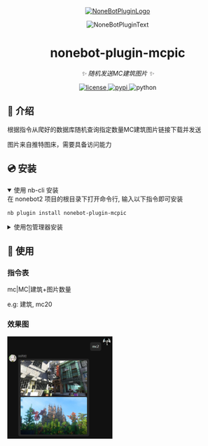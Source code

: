 <div align="center">
  <a href="https://v2.nonebot.dev/store"><img src="https://github.com/A-kirami/nonebot-plugin-template/blob/resources/nbp_logo.png" width="180" height="180" alt="NoneBotPluginLogo"></a>
  <br>
  <p><img src="https://github.com/A-kirami/nonebot-plugin-template/blob/resources/NoneBotPlugin.svg" width="240" alt="NoneBotPluginText"></p>
</div>

<div align="center">

# nonebot-plugin-mcpic

_✨ 随机发送MC建筑图片 ✨_


<a href="./LICENSE">
    <img src="https://img.shields.io/github/license/wlm3201/nonebot-plugin-mcpic.svg" alt="license">
</a>
<a href="https://pypi.python.org/pypi/nonebot-plugin-mcpic">
    <img src="https://img.shields.io/pypi/v/nonebot-plugin-mcpic.svg" alt="pypi">
</a>
<img src="https://img.shields.io/badge/python-3.8+-blue.svg" alt="python">

</div>

## 📖 介绍

根据指令从爬好的数据库随机查询指定数量MC建筑图片链接下载并发送

图片来自推特图床，需要具备访问能力

## 💿 安装

<details open>
<summary>使用 nb-cli 安装</summary>
在 nonebot2 项目的根目录下打开命令行, 输入以下指令即可安装

    nb plugin install nonebot-plugin-mcpic

</details>

<details>
<summary>使用包管理器安装</summary>
在 nonebot2 项目的插件目录下, 打开命令行, 根据你使用的包管理器, 输入相应的安装命令

<details>
<summary>pip</summary>

    pip install nonebot-plugin-mcpic
</details>
<details>
<summary>pdm</summary>

    pdm add nonebot-plugin-mcpic
</details>
<details>
<summary>poetry</summary>

    poetry add nonebot-plugin-mcpic
</details>
<details>
<summary>conda</summary>

    conda install nonebot-plugin-mcpic
</details>

打开 nonebot2 项目根目录下的 `pyproject.toml` 文件, 在 `[tool.nonebot]` 部分追加写入

    plugins = ["nonebot-plugin-mcpic"]

</details>

## 🎉 使用
### 指令表

mc|MC|建筑+图片数量

e.g: 建筑, mc20

### 效果图

<img src="https://raw.githubusercontent.com/wlm3201/nonebot-plugin-mcpic/main/eg.png" width="240" alt="NoneBotPluginText">
